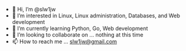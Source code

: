 - 👋 Hi, I’m @slw1jw
- 👀 I’m interested in Linux, Linux administration, Databases, and Web development
- 🌱 I’m currently learning Python, Go, Web development
- 💞️ I’m looking to collaborate on ... nothing at this time
- 📫 How to reach me ... slw1jw@gmail.com

<!---
slw1jw/slw1jw is a ✨ special ✨ repository because its `README.md` (this file) appears on your GitHub profile.
You can click the Preview link to take a look at your changes.
--->
